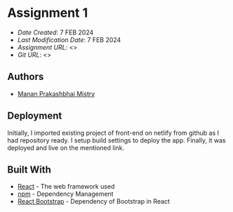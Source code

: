 # Assignment 1

* *Date Created*: 7 FEB 2024
* *Last Modification Date*: 7 FEB 2024
* *Assignment URL*: <>
* *Git URL*: <>

## Authors

* [Manan Prakashbhai Mistry](manan.mistry@dal.ca)

## Deployment

Initially, I imported existing project of front-end on netlify from github as I had repository ready. I setup build settings to deploy the app. Finally, it was deployed and live on the mentioned link.

## Built With

* [React](https://legacy.reactjs.org/docs/getting-started.html/) - The web framework used
* [npm](https://docs.npmjs.com//) - Dependency Management
* [React Bootstrap](https://react-bootstrap.netlify.app/) - Dependency of Bootstrap in React
